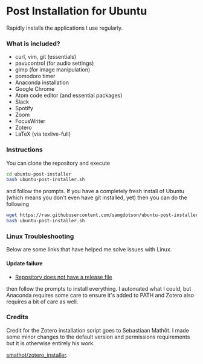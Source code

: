 # Post Installation for Ubuntu
Rapidly installs the applications I use regularly.

### What is included?
- curl, vim, git (essentials)
- pavucontrol (for audio settings)
- gimp (for image manipulation)
- pomodoro timer
- Anaconda installation
- Google Chrome
- Atom code editor (and essential packages)
- Slack
- Spotify
- Zoom
- FocusWriter
- Zotero
- LaTeX (via texlive-full)


### Instructions

You can clone the repository and execute

```bash
cd ubuntu-post-installer
bash ubuntu-post-installer.sh
```

and follow the prompts. If you have  a completely fresh install of Ubuntu (which
means you don't even have git installed, yet) then you can do the following

```bash
wget https://raw.githubusercontent.com/samgdotson/ubuntu-post-installer/master/ubuntu-post-installer.sh
bash ubuntu-post-installer.sh
```

### Linux Troubleshooting

Below are some links that have helped me solve issues with Linux.

#### Update failure
* [Repository does not have a release file](https://itsfoss.com/repository-does-not-have-release-file-error-ubuntu/)


then follow the prompts to install everything. I automated what I could, but Anaconda requires
some care to ensure it's added to PATH and Zotero also requires a bit of care as well.

### Credits
Credit for the Zotero installation script goes to Sebastiaan Mathôt. I made some minor changes
to the default version and permissions requirements but it is otherwise entirely his work.

[smathot/zotero_installer](https://github.com/smathot/zotero_installer).
